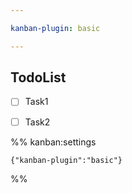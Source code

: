 ```yaml
---

kanban-plugin: basic

---
```


## TodoList

- [ ] Task1
- [ ] Task2




%% kanban:settings
```
{"kanban-plugin":"basic"}
```
%%